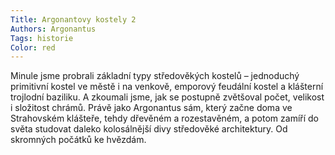 ```yaml
---
Title: Argonantovy kostely 2
Authors: Argonantus
Tags: historie
Color: red
---
```


Minule jsme probrali základní typy středověkých kostelů – jednoduchý primitivní
kostel ve městě i na venkově, emporový
feudální kostel a klášterní trojlodní baziliku. A zkoumali jsme, jak se postupně zvětšoval počet, velikost i složitost chrámů.
Právě jako Argonantus sám, který začne
doma ve Strahovském klášteře, tehdy dřevěném a rozestavěném, a potom zamíří
do světa studovat daleko kolosálnější divy
středověké architektury. Od skromných
počátků ke hvězdám.
